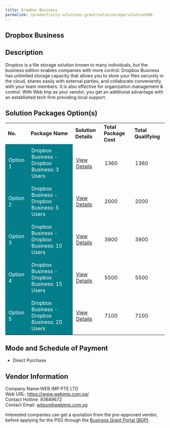 ```yaml
---
title: Dropbox Business
permalink: /productivity-solutions-grant/solutionrepo/solution998
---
```


## Dropbox Business

## Description

Dropbox is a file storage solution known to many individuals, but the business edition enables companies with more control. Dropbox Business has unlimited storage capacity that allows you to store your files securely in the cloud, shares easily with external parties, and collaborate conveniently with your team members. It is also effective for organization management & control. With Web Imp as your vendor, you get an additional advantage with an established tech firm providing local support.

## Solution Packages Option(s)

<table>
<tr>
<td><b>No.</b></td>
<td><b>Package Name</b></td>
<td><b>Solution Details</b></td>
<td><b>Total Package Cost</b></td>
<td><b>Total Qualifying</b></td>
</tr>
<tr>
<td style='padding: 10px; background-color: #037E8A; color: #FFFFFF;'>Option 1</td>
<td style='padding: 10px; background-color: #037E8A; color: #FFFFFF;'>Dropbox Business - Dropbox Business: 3 Users</td>
<td style='padding: 10px;'><a href='https://www.gobusiness.gov.sg/images/psg/Desensitised_Web_Imp_20200221_Annex_3_Part_1.pdf' target='_blank'>View Details</a></td>
<td style='padding: 10px;'>1360</td>
<td style='padding: 10px;'>1360</td>
</tr>
<tr>
<td style='padding: 10px; background-color: #037E8A; color: #FFFFFF;'>Option 2</td>
<td style='padding: 10px; background-color: #037E8A; color: #FFFFFF;'>Dropbox Business - Dropbox Business: 5 Users</td>
<td style='padding: 10px;'><a href='https://www.gobusiness.gov.sg/images/psg/Desensitised_Web_Imp_20200221_Annex_3_Part_2.pdf' target='_blank'>View Details</a></td>
<td style='padding: 10px;'>2000</td>
<td style='padding: 10px;'>2000</td>
</tr>
<tr>
<td style='padding: 10px; background-color: #037E8A; color: #FFFFFF;'>Option 3</td>
<td style='padding: 10px; background-color: #037E8A; color: #FFFFFF;'>Dropbox Business - Dropbox Business: 10 Users</td>
<td style='padding: 10px;'><a href='https://www.gobusiness.gov.sg/images/psg/Desensitised_Web_Imp_20200221_Annex_3_Part_3.pdf' target='_blank'>View Details</a></td>
<td style='padding: 10px;'>3900</td>
<td style='padding: 10px;'>3900</td>
</tr>
<tr>
<td style='padding: 10px; background-color: #037E8A; color: #FFFFFF;'>Option 4</td>
<td style='padding: 10px; background-color: #037E8A; color: #FFFFFF;'>Dropbox Business - Dropbox Business: 15 Users</td>
<td style='padding: 10px;'><a href='https://www.gobusiness.gov.sg/images/psg/Desensitised_Web_Imp_20200221_Annex_3_Part_4.pdf' target='_blank'>View Details</a></td>
<td style='padding: 10px;'>5500</td>
<td style='padding: 10px;'>5500</td>
</tr>
<tr>
<td style='padding: 10px; background-color: #037E8A; color: #FFFFFF;'>Option 5</td>
<td style='padding: 10px; background-color: #037E8A; color: #FFFFFF;'>Dropbox Business - Dropbox Business: 20 Users</td>
<td style='padding: 10px;'><a href='https://www.gobusiness.gov.sg/images/psg/Desensitised_Web_Imp_20200221_Annex_3_Part_5.pdf' target='_blank'>View Details</a></td>
<td style='padding: 10px;'>7100</td>
<td style='padding: 10px;'>7100</td>
</tr>
</table>

## Mode and Schedule of Payment

 - Direct Purchase

## Vendor Information

 Company Name:WEB IMP PTE LTD <br>Web URL: https://www.webimp.com.sg/ <br>Contact Hotline: 93689672 <br>Contact Email: wilson@webimp.com.sg <br>

Interested companies can get a quotation from the pre-approved vendor, before applying for the PSG through the <a href='https://www.businessgrants.gov.sg/' target='_blank' rel='noopener'>Business Grant Portal (BGP)</a>.

<script src="/jquery/resize-tables.js"></script>
